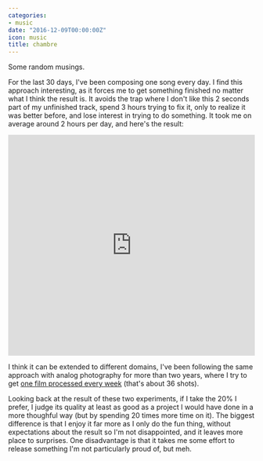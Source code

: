 ```yaml
---
categories:
- music
date: "2016-12-09T00:00:00Z"
icon: music
title: chambre
---
```


Some random musings.

For the last 30 days, I've been composing one song every day. I find
this approach interesting, as it forces me to get something finished
no matter what I think the result is. It avoids the trap where I don't
like this 2 seconds part of my unfinished track, spend 3 hours
trying to fix it, only to realize it was better before, and lose
interest in trying to do something. It took me on average around 2
hours per day, and here's the result:

<iframe width="100%" height="450" scrolling="no" frameborder="no" src="https://w.soundcloud.com/player/?url=https%3A//api.soundcloud.com/playlists/274298311&amp;color=ff5500&amp;auto_play=false&amp;hide_related=false&amp;show_comments=true&amp;show_user=true&amp;show_reposts=false"></iframe>

I think it can be extended to different domains, I've been following
the same approach with analog photography for more than two years,
where I try to get [one film processed every week](https://mxs.sbrk.org/35mm-films/)
(that's about 36 shots).

Looking back at the result of these two experiments, if I take the 20%
I prefer, I judge its quality at least as good as a project I would
have done in a more thoughful way (but by spending 20 times more time
on it). The biggest difference is that I enjoy it far more as I only
do the fun thing, without expectations about the result so I'm not
disappointed, and it leaves more place to surprises. One disadvantage
is that it takes me some effort to release something I'm not
particularly proud of, but meh.
